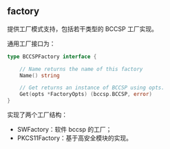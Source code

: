 ## factory
提供工厂模式支持，包括若干类型的 BCCSP 工厂实现。

通用工厂接口为：

```go
type BCCSPFactory interface {

	// Name returns the name of this factory
	Name() string

	// Get returns an instance of BCCSP using opts.
	Get(opts *FactoryOpts) (bccsp.BCCSP, error)
}
```

实现了两个工厂结构：

* SWFactory：软件 bccsp 的工厂；
* PKCS11Factory：基于高安全模块的实现。
